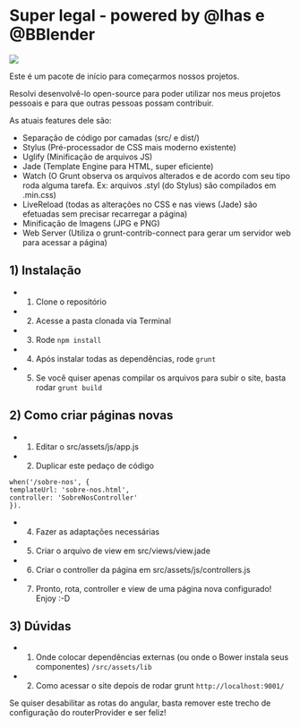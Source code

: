 # Super legal - powered by @lhas e @BBlender

<img src="https://github.com/lhas/superlegal/blob/master/src/assets/img/superlegal_logo.svg" />

Este é um pacote de início para começarmos nossos projetos.

Resolvi desenvolvê-lo open-source para poder utilizar nos meus projetos pessoais e para que outras pessoas possam contribuir.

As atuais features dele são:
* Separação de código por camadas (src/ e dist/)
* Stylus (Pré-processador de CSS mais moderno existente)
* Uglify (Minificação de arquivos JS)
* Jade (Template Engine para HTML, super eficiente)
* Watch (O Grunt observa os arquivos alterados e de acordo com seu tipo roda alguma tarefa. Ex: arquivos .styl (do Stylus) são compilados em .min.css)
* LiveReload (todas as alterações no CSS e nas views (Jade) são efetuadas sem precisar recarregar a página)
* Minificação de Imagens (JPG e PNG)
* Web Server (Utiliza o grunt-contrib-connect para gerar um servidor web para acessar a página)

## 1) Instalação
* 1) Clone o repositório
* 2) Acesse a pasta clonada via Terminal
* 3) Rode `npm install`
* 4) Após instalar todas as dependências, rode `grunt`
* 5) Se você quiser apenas compilar os arquivos para subir o site, basta rodar `grunt build`

## 2) Como criar páginas novas
* 1) Editar o src/assets/js/app.js
* 2) Duplicar este pedaço de código
```
when('/sobre-nos', {
templateUrl: 'sobre-nos.html',
controller: 'SobreNosController'
}).
```
* 4) Fazer as adaptações necessárias
* 5) Criar o arquivo de view em src/views/view.jade
* 6) Criar o controller da página em src/assets/js/controllers.js
* 7) Pronto, rota, controller e view de uma página nova configurado! Enjoy :-D

## 3) Dúvidas
* 1) Onde colocar dependências externas (ou onde o Bower instala seus componentes)
`/src/assets/lib`
* 2) Como acessar o site depois de rodar grunt
`http://localhost:9001/`

Se quiser desabilitar as rotas do angular, basta remover este trecho de configuração do routerProvider e ser feliz!